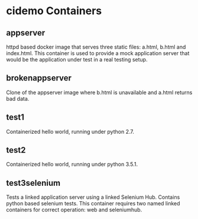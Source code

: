 # cidemo Containers

## appserver
httpd based docker image that serves three static files: a.html, b.html and index.html.  This container is used to provide a mock application server that would be the application under test in a real testing setup.

## brokenappserver
Clone of the appserver image where b.html is unavailable and a.html returns bad data.

## test1
Containerized hello world, running under python 2.7.

## test2
Containerized hello world, running under python 3.5.1.

## test3selenium
Tests a linked application server using a linked Selenium Hub.  Contains python based selenium tests.  This container requires two named linked containers for correct operation: web and seleniumhub.
